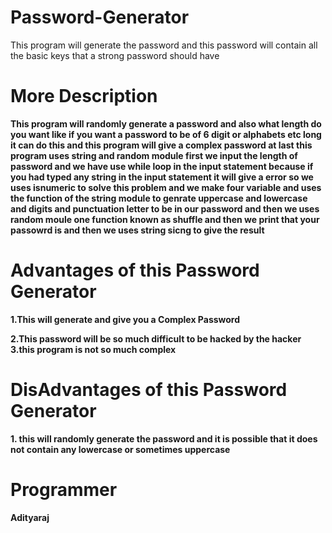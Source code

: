 # Password-Generator
This program will generate the password and this password will contain all the basic keys that a strong password should have

# More Description
**This program will randomly generate a password and also what length do you want like if you want a password to be of 6 digit or alphabets etc long it can do this and this program will give a complex password at last this program uses string and random module first we input the length of password and we have use while loop in the input statement because if you had typed any string in the input statement it will give a error so we uses isnumeric to solve this problem and we make four variable and uses the function of the string module to genrate uppercase and lowercase and digits and punctuation letter to be in our password and then we uses random moule one function known as shuffle and then we print that your passowrd is and then we uses string sicng to give the result**

# Advantages of this Password Generator
**1.This will generate and give you a Complex Password**

**2.This password will be so much difficult to be hacked by the hacker**
**3.this program is not so much complex**

# DisAdvantages of this Password Generator
**1. this will randomly generate the password and it is possible that it does not contain any lowercase or sometimes uppercase**

# Programmer
**Adityaraj**
